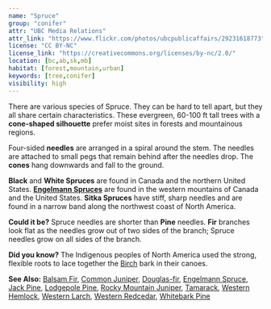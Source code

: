 ```yaml
---
name: "Spruce"
group: "conifer"
attr: "UBC Media Relations"
attr_link: "https://www.flickr.com/photos/ubcpublicaffairs/29231618773"
license: "CC BY-NC"
license_link: "https://creativecommons.org/licenses/by-nc/2.0/"
location: [bc,ab,sk,mb]
habitat: [forest,mountain,urban]
keywords: [tree,conifer]
visibility: high
---
```

There are various species of Spruce. They can be hard to tell apart, but they all share certain characteristics. These evergreen, 60-100 ft tall trees with a **cone-shaped silhouette** prefer moist sites in forests and mountainous regions.

Four-sided **needles** are arranged in a spiral around the stem. The needles are attached to small pegs that remain behind after the needles drop. The **cones** hang downwards and fall to the ground.

**Black** and **White Spruces** are found in Canada and the northern United States. **[Engelmann Spruces](/trees/engel/)** are found in the western mountains of Canada and the United States. **Sitka Spruces** have stiff, sharp needles and are found in a narrow band along the northwest coast of North America.

**Could it be?** Spruce needles are shorter than **Pine** needles. **Fir** branches look flat as the needles grow out of two sides of the branch; Spruce needles grow on all sides of the branch.

**Did you know?** The Indigenous peoples of North America used the strong, flexible roots to lace together the [Birch](/trees/birch/) bark in their canoes.

<!-- generated, do not edit -->
**See Also:**
[Balsam Fir](/trees/balfir/),
[Common Juniper](/trees/comjun/),
[Douglas-fir](/trees/dougfir/),
[Engelmann Spruce](/trees/engel/),
[Jack Pine](/trees/jack/),
[Lodgepole Pine](/trees/lodge/),
[Rocky Mountain Juniper](/trees/rockyjun/),
[Tamarack](/trees/tam/),
[Western Hemlock](/trees/westhem/),
[Western Larch](/trees/westlar/),
[Western Redcedar](/trees/westred/),
[Whitebark Pine](/trees/whbark/)

